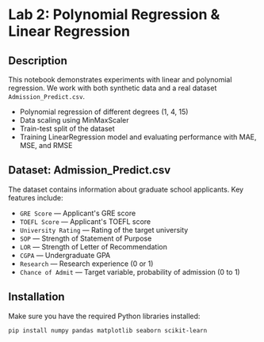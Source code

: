 # Lab 2: Polynomial Regression & Linear Regression

## Description
This notebook demonstrates experiments with linear and polynomial regression. We work with both synthetic data and a real dataset `Admission_Predict.csv`.

- Polynomial regression of different degrees (1, 4, 15)  
- Data scaling using MinMaxScaler  
- Train-test split of the dataset  
- Training LinearRegression model and evaluating performance with MAE, MSE, and RMSE  

## Dataset: Admission_Predict.csv
The dataset contains information about graduate school applicants. Key features include:

- `GRE Score` — Applicant's GRE score  
- `TOEFL Score` — Applicant's TOEFL score  
- `University Rating` — Rating of the target university  
- `SOP` — Strength of Statement of Purpose  
- `LOR` — Strength of Letter of Recommendation  
- `CGPA` — Undergraduate GPA  
- `Research` — Research experience (0 or 1)  
- `Chance of Admit` — Target variable, probability of admission (0 to 1)

## Installation
Make sure you have the required Python libraries installed:

```bash
pip install numpy pandas matplotlib seaborn scikit-learn
